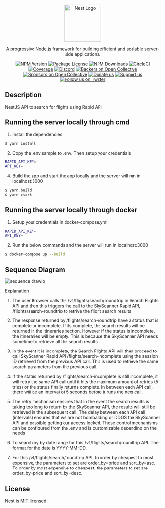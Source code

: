 <p align="center">
  <a href="http://nestjs.com/" target="blank"><img src="https://nestjs.com/img/logo-small.svg" width="120" alt="Nest Logo" /></a>
</p>

[circleci-image]: https://img.shields.io/circleci/build/github/nestjs/nest/master?token=abc123def456
[circleci-url]: https://circleci.com/gh/nestjs/nest

  <p align="center">A progressive <a href="http://nodejs.org" target="_blank">Node.js</a> framework for building efficient and scalable server-side applications.</p>
    <p align="center">
<a href="https://www.npmjs.com/~nestjscore" target="_blank"><img src="https://img.shields.io/npm/v/@nestjs/core.svg" alt="NPM Version" /></a>
<a href="https://www.npmjs.com/~nestjscore" target="_blank"><img src="https://img.shields.io/npm/l/@nestjs/core.svg" alt="Package License" /></a>
<a href="https://www.npmjs.com/~nestjscore" target="_blank"><img src="https://img.shields.io/npm/dm/@nestjs/common.svg" alt="NPM Downloads" /></a>
<a href="https://circleci.com/gh/nestjs/nest" target="_blank"><img src="https://img.shields.io/circleci/build/github/nestjs/nest/master" alt="CircleCI" /></a>
<a href="https://coveralls.io/github/nestjs/nest?branch=master" target="_blank"><img src="https://coveralls.io/repos/github/nestjs/nest/badge.svg?branch=master#9" alt="Coverage" /></a>
<a href="https://discord.gg/G7Qnnhy" target="_blank"><img src="https://img.shields.io/badge/discord-online-brightgreen.svg" alt="Discord"/></a>
<a href="https://opencollective.com/nest#backer" target="_blank"><img src="https://opencollective.com/nest/backers/badge.svg" alt="Backers on Open Collective" /></a>
<a href="https://opencollective.com/nest#sponsor" target="_blank"><img src="https://opencollective.com/nest/sponsors/badge.svg" alt="Sponsors on Open Collective" /></a>
  <a href="https://paypal.me/kamilmysliwiec" target="_blank"><img src="https://img.shields.io/badge/Donate-PayPal-ff3f59.svg" alt="Donate us"/></a>
    <a href="https://opencollective.com/nest#sponsor"  target="_blank"><img src="https://img.shields.io/badge/Support%20us-Open%20Collective-41B883.svg" alt="Support us"></a>
  <a href="https://twitter.com/nestframework" target="_blank"><img src="https://img.shields.io/twitter/follow/nestframework.svg?style=social&label=Follow" alt="Follow us on Twitter"></a>
</p>
  <!--[![Backers on Open Collective](https://opencollective.com/nest/backers/badge.svg)](https://opencollective.com/nest#backer)
  [![Sponsors on Open Collective](https://opencollective.com/nest/sponsors/badge.svg)](https://opencollective.com/nest#sponsor)-->

## Description

NestJS API to search for flights using Rapid API

## Running the server locally through cmd
1. Install the dependencies
```bash
$ yarn install
```

2. Copy the .env.sample to .env. Then setup your credentials
   
```bash
RAPID_API_KEY=
API_KEY=
```

4. Build the app and start the app locally and the server will run in localhost:3000
```bash
$ yarn build
$ yarn start
```

## Running the server locally through docker
1. Setup your credentials in docker-compose.yml

```bash
RAPID_API_KEY=
API_KEY=
```

2. Run the below commands and the server will run in localhost:3000

```bash
$ docker-compose up --build
```

## Sequence Diagram
![sequence drawio](https://github.com/user-attachments/assets/470d5a08-20a6-4e66-a7c5-8919a0ad4016)

Explanation
1. The user Browser calls the /v1/flights/search/roundtrip in Search Flights API and then this triggers the call to the SkyScanner Rapid API, /flights/search-roundtrip to retrive the flight search results
   
3. The response returned by /flights/search-roundtrip have a status that is complete or incomplete. If its complete, the search results will be returned in the itineraries section. However if the status is incomplete, the itineraries will be empty. This is because the SkyScanner API needs sometime to retrieve all the search results

4. In the event it is incomplete, the Search Flights API will then proceed to call SkyScanner Rapid API /flights/search-incomplete using the session ID retrieved from the previous API call. This is used to retrieve the same search parameters from the previous call.

5. If the status returned by /flights/search-incomplete is still incomplete, it will retry the same API call until it hits the maximum amount of retries (5 tries) or the status finally returns complete. In between each API call, there will be an interval of 5 seconds before it runs the next call.

6. The retry mechanism ensures that in the event the search results is taking too long to return by the SkyScanner API, the results will still be retrieved in the subsequent call. The delay between each API call (intervals) ensures that we are not bombarding or DDOS the SkyScanner API and possible getting our access locked. These control mechanisms can be configured from the .env and is customizable depending on the needs

7. To search by by date range for this /v1/flights/search/roundtrip API. The format for the date is YYYY-MM-DD.

8. For this /v1/flights/search/roundtrip API, to order by cheapest to most expensive, the parameters to set are order_by=price and sort_by=asc. To order by most expensive to cheapest, the parameters to set are order_by=price and sort_by=desc.

## License

Nest is [MIT licensed](https://github.com/nestjs/nest/blob/master/LICENSE).
